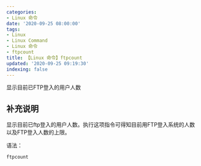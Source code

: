```yaml
---
categories:
- Linux 命令
date: '2020-09-25 08:00:00'
tags:
- Linux
- Linux Command
- Linux 命令
- ftpcount
title: 【Linux 命令】ftpcount
updated: '2020-09-25 09:19:30'
indexing: false
---
```


显示目前已FTP登入的用户人数

## 补充说明

显示目前已ftp登入的用户人数。执行这项指令可得知目前用FTP登入系统的人数以及FTP登入人数的上限。

语法：

```shell
ftpcount
```


<!-- Linux命令行搜索引擎：https://jaywcjlove.github.io/linux-command/ -->